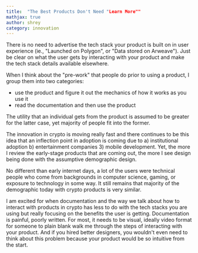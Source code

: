 ```yaml
---
title:  "The Best Products Don't Need "Learn More""
mathjax: true
author: shrey
category: innovation
---
```


There is no need to advertise the tech stack your product is built on in user experience (ie., "Launched on Polygon", or "Data stored on Arweave"). Just be clear on what the user gets by interacting with your product and make the tech stack details available elsewhere. 

When I think about the "pre-work" that people do prior to using a product, I group them into two categories: 

- use the product and figure it out the mechanics of how it works as you use it
- read the documentation and then use the product

The utility that an individual gets from the product is assumed to be greater for the latter case, yet majority of people fit into the former.   

The innovation in crypto is moving really fast and there continues to be this idea that an inflection point in adoption is coming due to a) institutional adoption b) entertainment companies 3) mobile development. Yet, the more I review the early-stage products that are coming out, the more I see design being done with the assumptive demographic design. 

No different than early internet days, a lot of the users were technical people who come from backgrounds in computer science, gaming, or exposure to technology in some way. It still remains that majority of the demographic today with crypto products is very similar. 

I am excited for when documentation and the way we talk about how to interact with products in crypto has less to do with the tech stacks you are using but really focusing on the benefits the user is getting. Documentation is painful, poorly written. For most, it needs to be visual, ideally video format for someone to plain blank walk me through the steps of interacting with your product. And if you hired better designers, you wouldn't even need to think about this problem because your product would be so intuitive from the start. 
